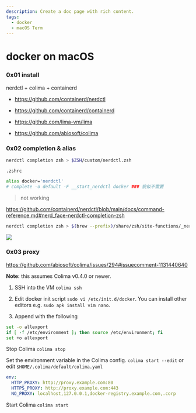 ```yaml
---
description: Create a doc page with rich content.
tags:
  - docker
  - macOS Term
---
```


# docker on macOS

### 0x01 install

nerdctl + colima + containerd

- https://github.com/containerd/nerdctl

- https://github.com/containerd/containerd

- https://github.com/lima-vm/lima

- https://github.com/abiosoft/colima

### 0x02 completion & alias

```bash
nerdctl completion zsh > $ZSH/custom/nerdctl.zsh
```

`.zshrc`

```bash
alias docker='nerdctl'
# complete -o default -F __start_nerdctl docker ### 貌似不需要
```

> not working

https://github.com/containerd/nerdctl/blob/main/docs/command-reference.md#nerd_face-nerdctl-completion-zsh

```bash
nerdctl completion zsh > $(brew --prefix)/share/zsh/site-functions/_nerdctl
```

![](https://img.0x64.in/2024/10/829b83b4c22ce650999d550f6c5f065b.png)

### 0x03 proxy

https://github.com/abiosoft/colima/issues/294#issuecomment-1131440640

**Note:** this assumes Colima v0.4.0 or newer.

1. SSH into the VM `colima ssh`

2. Edit docker init script `sudo vi /etc/init.d/docker`. You can install other editors e.g. `sudo apk install vim nano`.

3. Append with the following

```bash
set -o allexport
if [ -f /etc/environment ]; then source /etc/environment; fi
set +o allexport
```

Stop Colima `colima stop`

Set the environment variable in the Colima config. `colima start --edit` or edit `$HOME/.colima/default/colima.yaml`

```yaml
env:
  HTTP_PROXY: http://proxy.example.com:80
  HTTPS_PROXY: http://proxy.example.com:443
  NO_PROXY: localhost,127.0.0.1,docker-registry.example.com,.corp
```

Start Colima `colima start`
